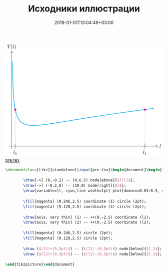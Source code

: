﻿---
title: "Исходники иллюстрации"
type: "notpost"
date:  2019-01-01T13:04:49+03:00
---
<a class="imag2" href="/cook/gallery/tikzpicture_4b703b20258cec421b6e242821ca7ca7.tex"><img src="/cook/gallery/tikzpicture_4b703b20258cec421b6e242821ca7ca7.pdf.jpg" alt=""></a>
<a href="/cook/gallery/pre">pre.tex</a>
```tex
\documentclass[tikz]{standalone}\input{pre.tex}\begin{document}\begin{tikzpicture}

		\draw[->] (0,-0.2) -- (0,6.5) node[above]{$T(l)$};
		\draw[->] (-0.2,0) -- (10,0) node[right]{$l$};
		\draw[variable=\l, cyan,line width=1pt] plot[domain=0.03:6.5, samples=300, ] (1.5*\l,{sqrt((1+\l*\l)/\l)});

		\fill[magenta] (0.246,2.5) coordinate (1) circle (2pt);
		\fill[magenta] (9.128,2.5) coordinate (2) circle (2pt);

		\draw[axis, very thin] (1) -- ++(0,-2.5) coordinate (l1);
		\draw[axis, very thin] (2) -- ++(0,-2.5) coordinate (l2);

		\fill[magenta] (0.246,2.5) circle (2pt);
		\fill[magenta] (9.128,2.5) circle (2pt);	

		\draw ($(l1)+(0,5pt)$) -- ($(l1)-(0,5pt)$) node[below]{$l_1$};
		\draw ($(l2)+(0,5pt)$) -- ($(l2)-(0,5pt)$) node[below]{$l_1$};

\end{tikzpicture}\end{document}
```